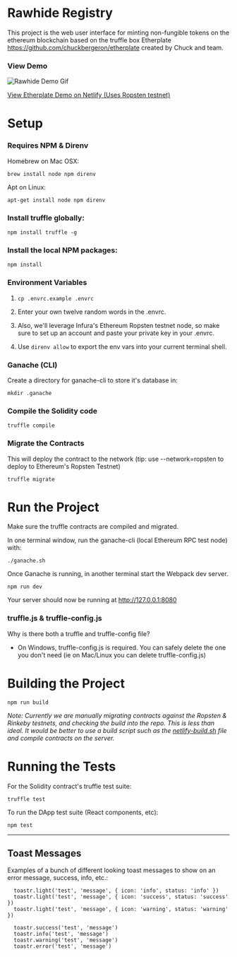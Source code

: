 # Rawhide Registry

This project is the web user interface for minting non-fungible tokens on the ethereum blockchain based on the truffle box Etherplate https://github.com/chuckbergeron/etherplate created by Chuck and team.

### View Demo

![Rawhide Demo Gif](https://raw.githubusercontent.com/rawhideio/dapp/master/app/images/raw.gif)

[View Etherplate Demo on Netlify (Uses Ropsten testnet)](http://etherplate.netlify.com/)

# Setup

### Requires NPM & Direnv

Homebrew on Mac OSX:

`brew install node npm direnv`

Apt on Linux:

`apt-get install node npm direnv`

### Install truffle globally:

`npm install truffle -g`

### Install the local NPM packages:

`npm install`

### Environment Variables

1. `cp .envrc.example .envrc`

2. Enter your own twelve random words in the .envrc.

3. Also, we'll leverage Infura's Ethereum Ropsten testnet node, so make sure to set up an account and paste your private key in your .envrc.

4. Use `direnv allow` to export the env vars into your current terminal shell.

### Ganache (CLI)

Create a directory for ganache-cli to store it's database in:

`mkdir .ganache`

### Compile the Solidity code

`truffle compile`

### Migrate the Contracts

This will deploy the contract to the network (tip: use --network=ropsten to deploy to Ethereum's Ropsten Testnet)

`truffle migrate`

# Run the Project

Make sure the truffle contracts are compiled and migrated.

In one terminal window, run the ganache-cli (local Ethereum RPC test node) with:

`./ganache.sh`

Once Ganache is running, in another terminal start the Webpack dev server.

`npm run dev`

Your server should now be running at http://127.0.0.1:8080

### truffle.js & truffle-config.js

Why is there both a truffle and truffle-config file?

* On Windows, truffle-config.js is required. You can safely delete the one you don't need (ie on Mac/Linux you can delete truffle-config.js)

# Building the Project

`npm run build`

*Note: Currently we are manually migrating contracts against the Ropsten & Rinkeby testnets, and checking the build into the repo. This is less than ideal. It would be better to use a build script such as the [netlify-build.sh](https://github.com/chuckbergeron/etherplate/blob/master/netlify-build.sh) file and compile contracts on the server.*

# Running the Tests

For the Solidity contract's truffle test suite:

`truffle test`

To run the DApp test suite (React components, etc):

`npm test`

--------------------

## Toast Messages

Examples of a bunch of different looking toast messages to show on an error message, success, info, etc.:

```
  toastr.light('test', 'message', { icon: 'info', status: 'info' })
  toastr.light('test', 'message', { icon: 'success', status: 'success' })
  toastr.light('test', 'message', { icon: 'warning', status: 'warning' })

  toastr.success('test', 'message')
  toastr.info('test', 'message')
  toastr.warning('test', 'message')
  toastr.error('test', 'message')
```
